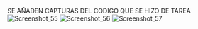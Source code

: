 SE AÑADEN CAPTURAS DEL CODIGO QUE SE HIZO DE TAREA
![Screenshot_55](https://github.com/user-attachments/assets/696eeb17-fdcd-43de-92c3-ba76476cb3db)
![Screenshot_56](https://github.com/user-attachments/assets/aae7ce4e-14f0-4321-a4b0-5e3def83d5d6)
![Screenshot_57](https://github.com/user-attachments/assets/9c1abb87-e27c-42cd-a9cc-24ca0d5d3e14)
